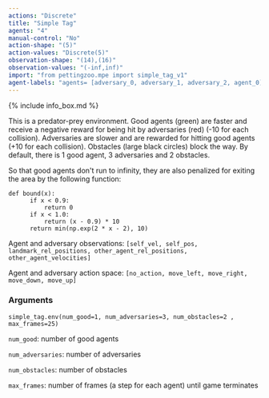 ```yaml
---
actions: "Discrete"
title: "Simple Tag"
agents: "4"
manual-control: "No"
action-shape: "(5)"
action-values: "Discrete(5)"
observation-shape: "(14),(16)"
observation-values: "(-inf,inf)"
import: "from pettingzoo.mpe import simple_tag_v1"
agent-labels: "agents= [adversary_0, adversary_1, adversary_2, agent_0]"
---
```

{% include info_box.md %}



This is a predator-prey environment. Good agents (green) are faster and receive a negative reward for being hit by adversaries (red) (-10 for each collision). Adversaries are slower and are rewarded for hitting good agents (+10 for each collision). Obstacles (large black circles) block the way. By default, there is 1 good agent, 3 adversaries and 2 obstacles.

So that good agents don't run to infinity, they are also penalized for exiting the area by the following function:

```
def bound(x):
      if x < 0.9:
          return 0
      if x < 1.0:
          return (x - 0.9) * 10
      return min(np.exp(2 * x - 2), 10)
```

Agent and adversary observations: `[self_vel, self_pos, landmark_rel_positions, other_agent_rel_positions, other_agent_velocities]`

Agent and adversary action space: `[no_action, move_left, move_right, move_down, move_up]`

### Arguments

```
simple_tag.env(num_good=1, num_adversaries=3, num_obstacles=2 , max_frames=25)
```



`num_good`:  number of good agents

`num_adversaries`:  number of adversaries

`num_obstacles`:  number of obstacles

`max_frames`:  number of frames (a step for each agent) until game terminates

